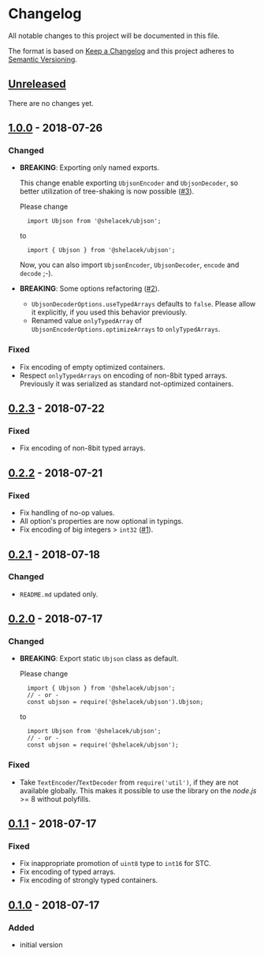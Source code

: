 # Changelog

All notable changes to this project will be documented in this file.

The format is based on [Keep a Changelog](http://keepachangelog.com/en/1.0.0/)
and this project adheres to [Semantic Versioning](http://semver.org/spec/v2.0.0.html).


## [Unreleased]

There are no changes yet.


## [1.0.0] - 2018-07-26

### Changed

- **BREAKING**: Exporting only named exports.

    This change enable exporting `UbjsonEncoder` and `UbjsonDecoder`, so better utilization
    of tree-shaking is now possible ([#3](https://bitbucket.org/shelacek/ubjson/issues/3)).
      
    Please change

        import Ubjson from '@shelacek/ubjson';

    to

        import { Ubjson } from '@shelacek/ubjson';
  
    Now, you can also import `UbjsonEncoder`, `UbjsonDecoder`, `encode` and `decode` ;-).

- **BREAKING**: Some options refactoring ([#2](https://bitbucket.org/shelacek/ubjson/issues/2)).
    - `UbjsonDecoderOptions.useTypedArrays` defaults to `false`. Please allow it explicitly, if you
      used this behavior previously.
    - Renamed value `onlyTypedArray` of `UbjsonEncoderOptions.optimizeArrays` to `onlyTypedArrays`.


### Fixed

- Fix encoding of empty optimized containers.
- Respect `onlyTypedArrays` on encoding of non-8bit typed arrays. Previously it was serialized
  as standard not-optimized containers.


## [0.2.3] - 2018-07-22

### Fixed

- Fix encoding of non-8bit typed arrays.


## [0.2.2] - 2018-07-21

### Fixed

- Fix handling of no-op values.
- All option's properties are now optional in typings.
- Fix encoding of big integers > `int32` ([#1](https://bitbucket.org/shelacek/ubjson/issues/1)).


## [0.2.1] - 2018-07-18

### Changed

-  `README.md` updated only.


## [0.2.0] - 2018-07-17

### Changed

- **BREAKING**: Export static `Ubjson` class as default.

    Please change

        import { Ubjson } from '@shelacek/ubjson';
        // - or -
        const ubjson = require('@shelacek/ubjson').Ubjson;

    to

        import Ubjson from '@shelacek/ubjson';
        // - or -
        const ubjson = require('@shelacek/ubjson');


### Fixed

- Take `TextEncoder`/`TextDecoder` from `require('util')`, if they are not available globally.
  This makes it possible to use the library on the *node.js* >= 8 without polyfills.


## [0.1.1] - 2018-07-17

### Fixed

- Fix inappropriate promotion of `uint8` type to `int16` for STC.
- Fix encoding of typed arrays.
- Fix encoding of strongly typed containers.


## [0.1.0] - 2018-07-17

### Added

- initial version


[Unreleased]: https://bitbucket.org/shelacek/ubjson/branches/compare/master..v1.0.0
[1.0.0]: https://bitbucket.org/shelacek/ubjson/branches/compare/v1.0.0..v0.2.3
[0.2.3]: https://bitbucket.org/shelacek/ubjson/branches/compare/v0.2.3..v0.2.2
[0.2.2]: https://bitbucket.org/shelacek/ubjson/branches/compare/v0.2.2..v0.2.1
[0.2.1]: https://bitbucket.org/shelacek/ubjson/branches/compare/v0.2.1..v0.2.0
[0.2.0]: https://bitbucket.org/shelacek/ubjson/branches/compare/v0.2.0..v0.1.1
[0.1.1]: https://bitbucket.org/shelacek/ubjson/branches/compare/v0.1.1..v0.1.0
[0.1.0]: https://bitbucket.org/shelacek/ubjson/commits/tag/v0.1.0
